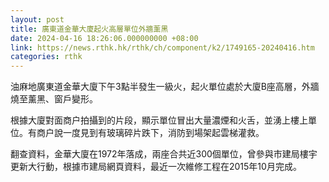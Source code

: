 ```yaml
---
layout: post
title: 廣東道金華大廈起火高層單位外牆薰黑
date: 2024-04-16 18:26:06.000000000 +08:00
link: https://news.rthk.hk/rthk/ch/component/k2/1749165-20240416.htm
categories: rthk
---
```


油麻地廣東道金華大廈下午3點半發生一級火，起火單位處於大廈B座高層，外牆燒至薰黑、窗戶變形。

根據大廈對面商户拍攝到的片段，顯示單位冒出大量濃煙和火舌，並湧上樓上單位。有商户說一度見到有玻璃碎片跌下，消防到場架起雲梯灌救。

翻查資料，金華大廈在1972年落成，兩座合共近300個單位，曾參與市建局樓宇更新大行動，根據市建局網頁資料，最近一次維修工程在2015年10月完成。
